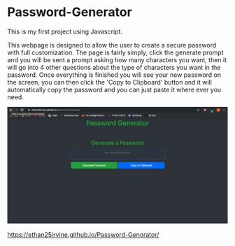 # Password-Generator



This is my first project using Javascript.


This webpage is designed to allow the user to create a secure password with full customization. The page is fairly simply, click the generate prompt and you will be sent a prompt asking how many characters you want, then it will go into 4 other questions about the type of characters you want in the password. Once everything is finished you will see your new password on the screen, you can then click the 'Copy to Clipboard' button and it will automatically copy the password and you can just paste it where ever you need. 


<!-- Photo of the page -->
![Password Genrator](./Page_ScreenShot.png)

<!-- Link to the page  -->
https://ethan25irvine.github.io/Password-Genorator/